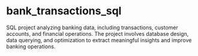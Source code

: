 # bank_transactions_sql
SQL project analyzing banking data, including transactions, customer accounts, and financial operations. The project involves database design, data querying, and optimization to extract meaningful insights and improve banking operations.
